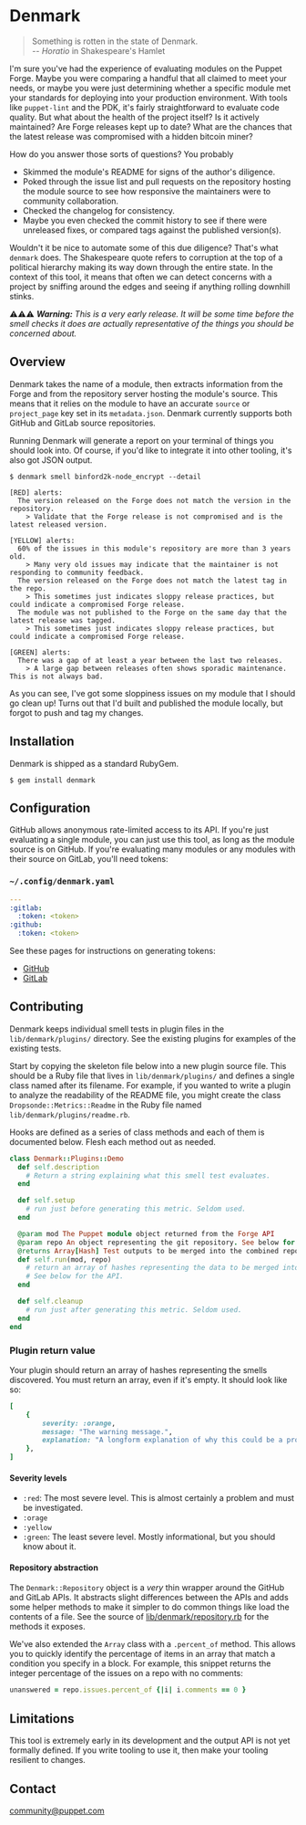 # Denmark

> Something is rotten in the state of Denmark.<br />
> -- *Horatio* in Shakespeare's Hamlet

I'm sure you've had the experience of evaluating modules on the Puppet Forge. Maybe
you were comparing a handful that all claimed to meet your needs, or maybe you were
just determining whether a specific module met your standards for deploying into
your production environment. With tools like `puppet-lint` and the PDK, it's fairly
straightforward to evaluate code quality. But what about the health of the project
itself? Is it actively maintained? Are Forge releases kept up to date? What are the
chances that the latest release was compromised with a hidden bitcoin miner?

How do you answer those sorts of questions? You probably

* Skimmed the module's README for signs of the author's diligence.
* Poked through the issue list and pull requests on the repository hosting the module
  source to see how responsive the maintainers were to community collaboration.
* Checked the changelog for consistency.
* Maybe you even checked the commit history to see if there were unreleased fixes, or
  compared tags against the published version(s).

Wouldn't it be nice to automate some of this due diligence? That's what `denmark` does.
The Shakespeare quote refers to corruption at the top of a political hierarchy making
its way down through the entire state. In the context of this tool, it means that often
we can detect concerns with a project by sniffing around the edges and seeing if anything
rolling downhill stinks.

⚠️⚠️⚠️ ***Warning:** This is a very early release. It will be some time before the smell checks
it does are actually representative of the things you should be concerned about.*


## Overview

Denmark takes the name of a module, then extracts information from the Forge and from
the repository server hosting the module's source. This means that it relies on the
module to have an accurate `source` or `project_page` key set in its `metadata.json`.
Denmark currently supports both GitHub and GitLab source repositories.

Running Denmark will generate a report on your terminal of things you should look into.
Of course, if you'd like to integrate it into other tooling, it's also got JSON output.

```
$ denmark smell binford2k-node_encrypt --detail

[RED] alerts:
  The version released on the Forge does not match the version in the repository.
    > Validate that the Forge release is not compromised and is the latest released version.

[YELLOW] alerts:
  60% of the issues in this module's repository are more than 3 years old.
    > Many very old issues may indicate that the maintainer is not responding to community feedback.
  The version released on the Forge does not match the latest tag in the repo.
    > This sometimes just indicates sloppy release practices, but could indicate a compromised Forge release.
  The module was not published to the Forge on the same day that the latest release was tagged.
    > This sometimes just indicates sloppy release practices, but could indicate a compromised Forge release.

[GREEN] alerts:
  There was a gap of at least a year between the last two releases.
    > A large gap between releases often shows sporadic maintenance. This is not always bad.
```

As you can see, I've got some sloppiness issues on my module that I should go clean up!
Turns out that I'd built and published the module locally, but forgot to push and tag my
changes.


## Installation

Denmark is shipped as a standard RubyGem.

```
$ gem install denmark
```


## Configuration

GitHub allows anonymous rate-limited access to its API. If you're just evaluating a single
module, you can just use this tool, as long as the module source is on GitHub. If you're
evaluating many modules or any modules with their source on GitLab, you'll need tokens:

### `~/.config/denmark.yaml`
``` yaml
---
:gitlab:
  :token: <token>
:github:
  :token: <token>
```

See these pages for instructions on generating tokens:

* [GitHub](https://help.github.com/en/articles/creating-a-personal-access-token-for-the-command-line)
* [GitLab](https://docs.gitlab.com/ee/user/profile/personal_access_tokens.html)


## Contributing

Denmark keeps individual smell tests in plugin files in the `lib/denmark/plugins/` directory.
See the existing plugins for examples of the existing tests.

Start by copying the skeleton file below into a new plugin source file. This
should be a Ruby file that lives in `lib/denmark/plugins/` and defines a single
class named after its filename. For example, if you wanted to write a plugin to
analyze the readability of the README file, you might create the class
`Dropsonde::Metrics::Readme` in the Ruby file named `lib/denmark/plugins/readme.rb`.

Hooks are defined as a series of class methods and each of them is documented
below. Flesh each method out as needed.

``` ruby
class Denmark::Plugins::Demo
  def self.description
    # Return a string explaining what this smell test evaluates.
  end

  def self.setup
    # run just before generating this metric. Seldom used.
  end

  @param mod The Puppet module object returned from the Forge API
  @param repo An object representing the git repository. See below for abstraction details
  @returns Array[Hash] Test outputs to be merged into the combined report.
  def self.run(mod, repo)
    # return an array of hashes representing the data to be merged into the combined report.
    # See below for the API.
  end

  def self.cleanup
    # run just after generating this metric. Seldom used.
  end
end

```

### Plugin return value

Your plugin should return an array of hashes representing the smells discovered. You must
return an array, even if it's empty. It should look like so:

``` ruby
[
    {
        severity: :orange,
        message: "The warning message.",
        explanation: "A longform explanation of why this could be a problem. This is displayed when --detail is used.",
    },
]
```

#### Severity levels

* `:red`: The most severe level. This is almost certainly a problem and must be investigated.
* `:orage`
* `:yellow`
* `:green`: The least severe level. Mostly informational, but you should know about it.

#### Repository abstraction

The `Denmark::Repository` object is a _very_ thin wrapper around the GitHub and GitLab APIs.
It abstracts slight differences between the APIs and adds some helper methods to make it
simpler to do common things like load the contents of a file. See the source of
[lib/denmark/repository.rb](lib/denmark/repository.rb) for the methods it exposes.

We've also extended the `Array` class with a `.percent_of` method. This allows you to quickly
identify the percentage of items in an array that match a condition you specify in a block.
For example, this snippet returns the integer percentage of the issues on a repo with no comments:

``` ruby
unanswered = repo.issues.percent_of {|i| i.comments == 0 }
```


## Limitations

This tool is extremely early in its development and the output API is not yet formally defined.
If you write tooling to use it, then make your tooling resilient to changes.


Contact
-------

community@puppet.com

